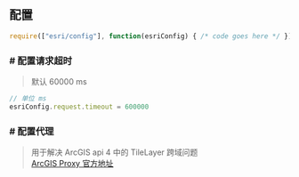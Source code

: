 ## 配置
```js
require(["esri/config"], function(esriConfig) { /* code goes here */ });
```
### # 配置请求超时
> 默认 60000 ms
```js
// 单位 ms
esriConfig.request.timeout = 600000
```
### # 配置代理
> 用于解决 ArcGIS api 4 中的 TileLayer 跨域问题  
> [ArcGIS Proxy 官方地址](https://github.com/Esri/resource-proxy)